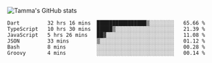 ![Tamma's GitHub stats](https://github-readme-stats.vercel.app/api?username=pratamatama&theme=react&hide_border=true&show_icons=true&include_all_commits=true&count_private=true&hide=issues)

<!--START_SECTION:waka-->

```text
Dart         32 hrs 16 mins  ████████████████▒░░░░░░░░   65.66 %
TypeScript   10 hrs 30 mins  █████▒░░░░░░░░░░░░░░░░░░░   21.39 %
JavaScript   5 hrs 26 mins   ██▓░░░░░░░░░░░░░░░░░░░░░░   11.08 %
JSON         33 mins         ▒░░░░░░░░░░░░░░░░░░░░░░░░   01.12 %
Bash         8 mins          ░░░░░░░░░░░░░░░░░░░░░░░░░   00.28 %
Groovy       4 mins          ░░░░░░░░░░░░░░░░░░░░░░░░░   00.14 %
```

<!--END_SECTION:waka-->
